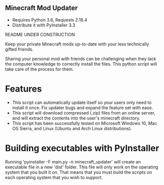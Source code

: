 ## Minecraft Mod Updater
* Requires Python 3.6, Requests 2.18.4
* Distribute it with PyInstaller 3.3

README UNDER CONSTRUCTION

Keep your private Minecraft mods up-to-date with your less technically gifted friends. 

Sharing your personal mod with friends can be challenging when they lack the computer knowledge to correctly install the files. This python script will take care of the process for them. 

# Features
- This script can automatically update itself so your users only need to install it once. Fix updater bugs and expand the feature set with ease.
- This script will download compressed (.zip) files from an online server, and will extract the contents into the user's minecraft directory.
- This script has been successfully tested on Microsoft Windows 10, Mac OS Sierra, and Linux (Ubuntu and Arch Linux distributions).

# Building executables with PyInstaller
Running 'pyinstaller -F main.py -n minecraft_updater' will create an executable file in a new 'dist' folder. This file will only work on the operating system that you built it on. That means that you must build the scripts on each operating system that you wish to support.

